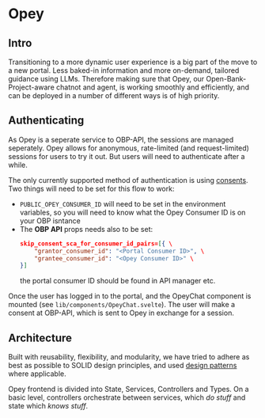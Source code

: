 # Opey
## Intro
Transitioning to a more dynamic user experience is a big part of the move to a new portal. Less baked-in information and more on-demand, tailored guidance using LLMs. Therefore making sure that Opey, our Open-Bank-Project-aware chatnot and agent, is working smoothly and efficiently, and can be deployed in a number of different ways is of high priority.

## Authenticating
As Opey is a seperate service to OBP-API, the sessions are managed seperately. Opey allows for anonymous, rate-limited (and request-limited) sessions for users to try it out. But users will need to authenticate after a while. 

The only currently supported method of authentication is using [consents](https://apiexplorer-ii-sandbox.openbankproject.com/glossary#Consent). Two things will need to be set for this flow to work:

- `PUBLIC_OPEY_CONSUMER_ID` will need to be set in the environment variables, so you will need to know what the Opey Consumer ID is on your OBP isntance
- The **OBP API** props needs also to be set: 
    ```json
    skip_consent_sca_for_consumer_id_pairs=[{ \
        "grantor_consumer_id": "<Portal Consumer ID>", \
        "grantee_consumer_id": "<Opey Consumer ID>" \
    }]
    ```
    the portal consumer ID should be found in API manager etc.



Once the user has logged in to the portal, and the OpeyChat component is mounted (see `lib/components/OpeyChat.svelte`). The user will make a consent at OBP-API, which is sent to Opey in exchange for a session.

## Architecture
Built with reusability, flexibility, and modularity, we have tried to adhere as best as possible to SOLID design principles, and used [design patterns](https://refactoring.guru/design-patterns) where applicable.

Opey frontend is divided into State, Services, Controllers and Types. On a basic level, controllers orchestrate between services, which _do stuff_ and state which _knows stuff_.
